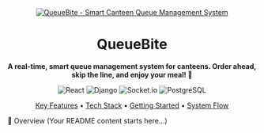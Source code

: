 <div align="center">
<!-- This is the main social preview image -->
<a href="https://www.google.com/search?q=https://github.com/your-username/queuebite">
<img src="https://www.google.com/search?q=https://raw.githubusercontent.com/your-username/queuebite/main/social-preview.png" alt="QueueBite - Smart Canteen Queue Management System">
</a>

<br />

<h1>
QueueBite
</h1>

<p>
<b>A real-time, smart queue management system for canteens. Order ahead, skip the line, and enjoy your meal! 🍔</b>
</p>

<!-- Badges/Shields -->

<p>
<img src="https://www.google.com/search?q=https://img.shields.io/badge/React-61DAFB%3Fstyle%3Dfor-the-badge%26logo%3Dreact%26logoColor%3Dblack" alt="React">
<img src="https://www.google.com/search?q=https://img.shields.io/badge/Django-092E20%3Fstyle%3Dfor-the-badge%26logo%3Ddjango%26logoColor%3Dwhite" alt="Django">
<img src="https://www.google.com/search?q=https://img.shields.io/badge/Socket.io-010101%3Fstyle%3Dfor-the-badge%26logo%3Dsocket.io%26logoColor%3Dwhite" alt="Socket.io">
<img src="https://www.google.com/search?q=https://img.shields.io/badge/PostgreSQL-4169E1%3Fstyle%3Dfor-the-badge%26logo%3Dpostgresql%26logoColor%3Dwhite" alt="PostgreSQL">
</p>

<p>
<a href="#-key-features">Key Features</a> •
<a href="#-technology-stack">Tech Stack</a> •
<a href="#-getting-started">Getting Started</a> •
<a href="#-system-flow">System Flow</a>
</p>
</div>

🚀 Overview
(Your README content starts here...)
